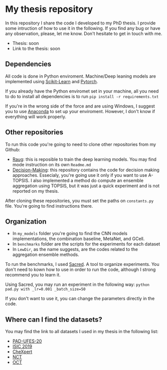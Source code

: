 # My thesis repository

In this repository I share the code I developed to my PhD thesis. I provide some intruction of how to use it in the following.
If you find any bug or have any observation, please, let me know. Don't hesitate to get in touch with me.

- Thesis: soon
- Link to the thesis: soon

## Dependencies
All code is done in Python enviroment. Machine/Deep leaning models are implemented using [Scikit-Learn](https://scikit-learn.org/stable/) and [Pytorch](https://pytorch.org/).

If you already have the Python enviromet set in your machine, all you need to do to install all dependencies is to run `pip install -r requirements.txt`

If you're in the wrong side of the force and are using Windows, I suggest you to use [Anaconda](https://www.anaconda.com/) to set up your enviroment. However, I don't know if everything will work properly.

## Other repositories
To run this code you're going to need to clone other repositories from my Github:
- [Raug](https://github.com/paaatcha/raug): this is reposible to train the deep learning models. You may find mode instruction on its own `Readme.md`
- [Decision-Making](https://github.com/paaatcha/decision-making): this repository contains the code for decision making approaches. Essecialy, you're going use it only if you want to use A-TOPSIS. I also implemented a method do compute an ensemble aggregation using TOPSIS, but it was just a quick experiment and is not reported on my thesis.

After cloning these repositories, you must set the paths on `constants.py` file. You're going to find instructions there.

## Organization
- In `my_models` folder you're going to find the CNN models implementations, the combination baseline, MetaNet, and GCell.
- In `benchmarks` folder are the scripts for the experiments for each dataset
- In `LewDir`, as the name suggests, are the codes related to the aggregation ensemble methods.

To run the benchmarks, I used [Sacred](https://sacred.readthedocs.io/en/stable/index.html). A tool to organize experiments.
You don't need to kown how to use in order to run the code, although I strong recommend you to learn it.

Using Sacred, you may run an experiment in the following way:
`python pad.py with _lr=0.001 _batch_size=50`

If you don't want to use it, you can change the parameters directly in the code.


## Where can I find the datasets?
You may find the link to all datasets I used in my thesis in the following list:
- [PAD-UFES-20](https://data.mendeley.com/datasets/zr7vgbcyr2)
- [ISIC 2019](https://challenge2019.isic-archive.com/)
- [CheXpert](https://stanfordmlgroup.github.io/competitions/chexpert/)
- [NCT](https://zenodo.org/record/1214456)
- [OCT](https://data.mendeley.com/datasets/rscbjbr9sj/3)

